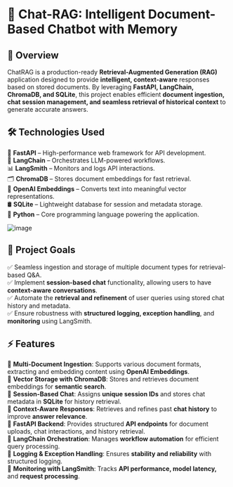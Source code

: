 # 🚀 Chat-RAG: Intelligent Document-Based Chatbot with Memory  

## 📝 Overview  

ChatRAG is a production-ready **Retrieval-Augmented Generation (RAG)** application designed to provide **intelligent, context-aware** responses based on stored documents. By leveraging **FastAPI, LangChain, ChromaDB, and SQLite**, this project enables efficient **document ingestion, chat session management, and seamless retrieval of historical context** to generate accurate answers.  

## 🛠 Technologies Used  

🚀 **FastAPI** – High-performance web framework for API development.  
🔗 **LangChain** – Orchestrates LLM-powered workflows.  
📊 **LangSmith** – Monitors and logs API interactions.  
🗂 **ChromaDB** – Stores document embeddings for fast retrieval.  
🧠 **OpenAI Embeddings** – Converts text into meaningful vector representations.  
🛢 **SQLite** – Lightweight database for session and metadata storage.  
🐍 **Python** – Core programming language powering the application. 

![image](https://github.com/user-attachments/assets/7a8afffd-4bd7-4d43-b845-5ba66cfe1f1c)


## 🎯 Project Goals  

✅ Seamless ingestion and storage of multiple document types for retrieval-based Q&A.  
✅ Implement **session-based chat** functionality, allowing users to have **context-aware conversations**.  
✅ Automate the **retrieval and refinement** of user queries using stored chat history and metadata.  
✅ Ensure robustness with **structured logging, exception handling**, and **monitoring** using LangSmith.  

## ⚡ Features  

🔹 **Multi-Document Ingestion**: Supports various document formats, extracting and embedding content using **OpenAI Embeddings**.  
🔹 **Vector Storage with ChromaDB**: Stores and retrieves document embeddings for **semantic search**.  
🔹 **Session-Based Chat**: Assigns **unique session IDs** and stores chat metadata in **SQLite** for history retrieval.  
🔹 **Context-Aware Responses**: Retrieves and refines past **chat history** to improve **answer relevance**.  
🔹 **FastAPI Backend**: Provides structured **API endpoints** for document uploads, chat interactions, and history retrieval.  
🔹 **LangChain Orchestration**: Manages **workflow automation** for efficient query processing.  
🔹 **Logging & Exception Handling**: Ensures **stability and reliability** with structured logging.  
🔹 **Monitoring with LangSmith**: Tracks **API performance, model latency,** and **request processing**.  

